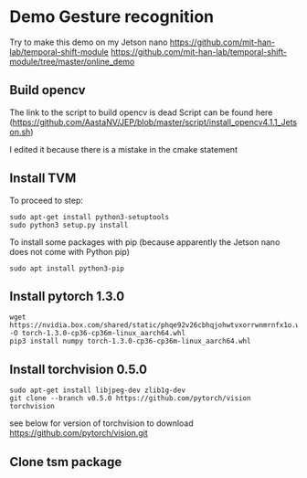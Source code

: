 # Demo Gesture recognition
Try to make this demo on my Jetson nano
https://github.com/mit-han-lab/temporal-shift-module
https://github.com/mit-han-lab/temporal-shift-module/tree/master/online_demo

## Build opencv
The link to the script to build opencv is dead
Script can be found here (https://github.com/AastaNV/JEP/blob/master/script/install_opencv4.1.1_Jetson.sh)

I edited it because there is a mistake in the cmake statement

## Install TVM
To proceed to step: 
    
    sudo apt-get install python3-setuptools
    sudo python3 setup.py install
    
To install some packages with pip (because apparently the Jetson nano does not come with Python pip)  
    
    sudo apt install python3-pip

## Install pytorch 1.3.0

    wget https://nvidia.box.com/shared/static/phqe92v26cbhqjohwtvxorrwnmrnfx1o.whl -O torch-1.3.0-cp36-cp36m-linux_aarch64.whl
    pip3 install numpy torch-1.3.0-cp36-cp36m-linux_aarch64.whl

## Install torchvision 0.5.0

    sudo apt-get install libjpeg-dev zlib1g-dev
    git clone --branch v0.5.0 https://github.com/pytorch/vision torchvision   

see below for version of torchvision to download https://github.com/pytorch/vision.git

## Clone tsm package
